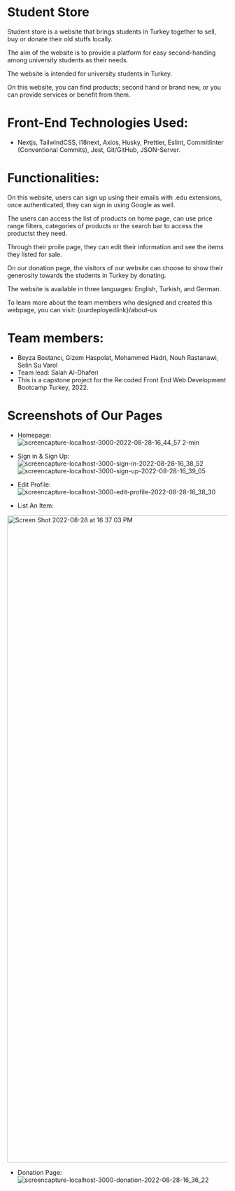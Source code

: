 # Student Store

Student store is a website that brings students in Turkey together to sell, buy or donate their old stuffs locally.

The aim of the website is to provide a platform for easy second-handing among university students as their needs.

The website is intended for university students in Turkey.

On this website, you can find products; second hand or brand new, or you can provide services or benefit from them.

# Front-End Technologies Used:

-   Nextjs, TailwindCSS, i18next, Axios, Husky, Prettier, Eslint, Commitlinter (Conventional Commits), Jest, Git/GitHub, JSON-Server.

# Functionalities:

On this website, users can sign up using their emails with .edu extensions, once authenticated, they can sign in using Google as well.

The users can access the list of products on home page, can use price range filters, categories of products or the search bar to access the productst they need.

Through their proile page, they can edit their information and see the items they listed for sale.

On our donation page, the visitors of our website can choose to show their generosity towards the students in Turkey by donating.

The website is available in three languages: English, Turkish, and German.

To learn more about the team members who designed and created this webpage, you can visit: {ourdeployedlink}/about-us

# Team members:

-   Beyza Bostancı, Gizem Haspolat, Mohammed Hadri, Nouh Rastanawi, Selin Su Varol
-   Team lead: Salah Al-Dhaferi
-   This is a capstone project for the Re:coded Front End Web Development Bootcamp Turkey, 2022.

# Screenshots of Our Pages

-   Homepage:
![screencapture-localhost-3000-2022-08-28-16_44_57 2-min](https://user-images.githubusercontent.com/91026643/187077461-a0100023-8cce-4366-967f-833ddb4c0b06.png)

- Sign in & Sign Up: 
![screencapture-localhost-3000-sign-in-2022-08-28-16_38_52](https://user-images.githubusercontent.com/91026643/187077499-544e6100-8a01-40b8-b893-c16aaf6c0d73.png)
![screencapture-localhost-3000-sign-up-2022-08-28-16_39_05](https://user-images.githubusercontent.com/91026643/187077507-05988157-b821-4f7d-99d5-3b6bc1e75ba5.png)

- Edit Profile:
![screencapture-localhost-3000-edit-profile-2022-08-28-16_38_30](https://user-images.githubusercontent.com/91026643/187077560-40c49b28-8dbc-47be-9866-bf4fc1336470.png)

- List An Item:
<img width="1479" alt="Screen Shot 2022-08-28 at 16 37 03 PM" src="https://user-images.githubusercontent.com/91026643/187077644-7865be4e-37a1-4274-beb2-b926a51d69e3.png">

- Donation Page: 
![screencapture-localhost-3000-donation-2022-08-28-16_36_22](https://user-images.githubusercontent.com/91026643/187077530-e6cd7f2d-2c86-40d9-97c3-9c5652f06c01.png)

